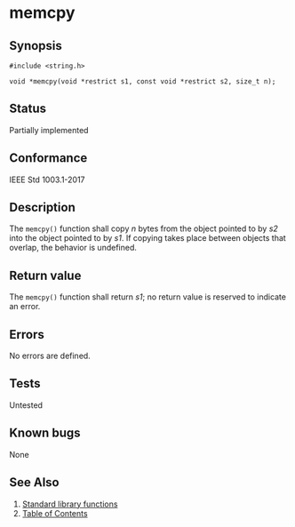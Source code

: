 # memcpy

## Synopsis

`#include <string.h>`

`void *memcpy(void *restrict s1, const void *restrict s2, size_t n);`

## Status

Partially implemented

## Conformance

IEEE Std 1003.1-2017

## Description

The `memcpy()` function shall copy _n_ bytes from the object pointed to by _s2_ into the object pointed to by _s1_. If
copying takes place between objects that overlap, the behavior is undefined.

## Return value

The `memcpy()` function shall return _s1_; no return value is reserved to indicate an error.

## Errors

No errors are defined.

## Tests

Untested

## Known bugs

None

## See Also

1. [Standard library functions](../functions.md)
2. [Table of Contents](../../../README.md)
